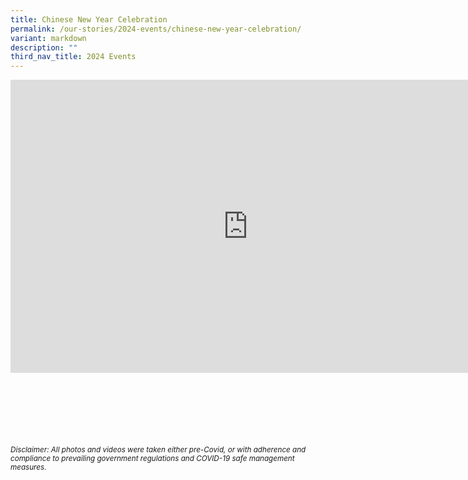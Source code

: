 ```yaml
---
title: Chinese New Year Celebration
permalink: /our-stories/2024-events/chinese-new-year-celebration/
variant: markdown
description: ""
third_nav_title: 2024 Events
---
```

<iframe allowfullscreen="true" height="469" width="760" frameborder="0" src="https://docs.google.com/presentation/d/e/2PACX-1vTk3OIksv1qP9yyofir91Qnmtaqnkp6XKXGl7fvLjveP1FBPsNUbGsSaVox4TZYm1mUo6geE6muVfZg/embed?start=true&amp;loop=true&amp;delayms=3000"></iframe>


<br><br><br><br><br><br>
<sup>_Disclaimer: All photos and videos were taken either pre-Covid, or with adherence and compliance to prevailing government regulations and COVID-19 safe management measures._</sup>